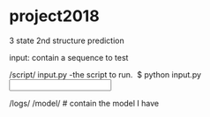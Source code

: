 # project2018
3 state 2nd structure prediction

input: contain a sequence to test

/script/
  input.py  -the script to run. 
  $ python input.py <input sequence>

/logs/
  /model/ # contain the model I have
